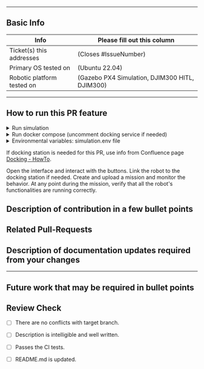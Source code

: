 <!-- Please fill out the following pull request template for non-trivial changes to help us process your PR faster and more efficiently.-->

---

## Basic Info

| Info | Please fill out this column |
| ------ | ----------- |
| Ticket(s) this addresses   | (Closes #IssueNumber) |
| Primary OS tested on | (Ubuntu 22.04) |
| Robotic platform tested on | (Gazebo PX4 Simulation, DJIM300 HITL, DJIM300) |

---
## How to run this PR feature

<details>
    <summary>Run simulation</summary>

```bash
xhost +local:root
docker run -it --rm --net host --privileged --name simulation --gpus all --env DISPLAY=$DISPLAY --env-file simulation.env --mount type=bind,source=/tmp/.X11-unix,target=/tmp/.X11-unix umdlife/umd-simulation-dev:latest-amd64 ros2 launch umd_simulation ros2_iris_mavros.launch.py
```

</details>

<details>
  <summary>Run docker compose (uncomment docking service if needed)</summary>

```yaml
version: "3.4"
services:
  copter100:
    container_name: copter100
    image: umdlife/umd-copter-dev:latest-amd64
    network_mode: host
    env_file:
      - ./simulation.env
    command: ros2 launch umd_robot_executor robot_bt_navigator.launch.py run_mode:=sim
  mission:
    container_name: mission
    image: umdlife/umd-mission-dev:latest-amd64
    network_mode: host
    env_file:
      - ./simulation.env
    command: ros2 launch umd_mission_core mission_core.launch.py
  database:
    image: postgis/postgis:14-3.3
    container_name: database
    network_mode: host
    restart: always
    env_file:
      - ./simulation.env
    healthcheck:
      test: pg_isready -U postgres -d postgres
      interval: 10s
      timeout: 3s
      retries: 3
  backend:
    container_name: backend
    image: umdlife/umd-web-dev:latest-amd64
    depends_on:
      database:
        condition: service_healthy
    network_mode: host
    env_file:
      - ./simulation.env
    environment:
      NETWORK: local_old
  # docking100:
  #   container_name: docking100
  #   image: umdlife/umd-docking-dev:latest-amd64
  #   network_mode: host
  #   env_file:
  #     - ./simulation.env
  #   environment:
  #     ROBOT_MODEL: heisha_d135
  #     ROBOT_ID: 100
  #     DEVICE_NAME: sfkKrZ40sdOSwVIAdq8N
  #   privileged: true
  #   command: bash -c "mosquitto -v & ros2 launch umd_docking_bt_executor docking_bt_executor.launch.py run_mode:=sim"
```

</details>

<details>
  <summary>Environmental variables: simulation.env file</summary>

```
#GENERAL
ROS_DOMAIN_ID=90
ROBOT_MODEL=iris
ROBOT_ID=100
NETWORK=local
DDS_IP_1=localhost
DDS_IFACE=auto
RMW_IMPLEMENTATION=rmw_cyclonedds_cpp
DDS_VERBOSITY=info

#WEB - POSTGRESS
POSTGRES_USER=postgres
POSTGRES_PASSWORD=postgres
POSTGRES_DB=users

#WEB - BACKEND
TOKEN_SECRET=1234567890
VITE_MAPBOX_URL=pk.eyJ1IjoiZ25leWhhYnViIiwiYSI6ImNsbmlvbW13ajEzeGMycW1pZzN0cnhvengifQ.Lrk1Nk5Ln0EfubS5GfhOQQ
VITE_BASE_URL=http://localhost:8081
VITE_SOCKET_URL=ws://localhost:8081
DATABASE_URL=postgresql://postgres:postgres@localhost:5432/umd_web_database?schema=public
VPN=disable

#SIMULATION 
NVIDIA_VISIBLE_DEVICES=all
NVIDIA_DRIVER_CAPABILITIES=graphics
ROBOT_NAME=1

```
</details>

If docking station is needed for this PR, use info from Confluence page [Docking - HowTo](https://unmannedlife.atlassian.net/wiki/spaces/UL/pages/2555445276/Docking+station+-+how+to+run+in+simulation).

Open the interface and interact with the buttons. Link the robot to the docking station if needed. Create and upload a mission and monitor the behavior. At any point during the mission, verify that all the robot's functionalities are running correctly.

## Description of contribution in a few bullet points

<!--
* I added this neat new feature
* Also fixed a typo in a parameter name in nav2_costmap_2d
-->

## Related Pull-Requests

<!--

* Add related PRs links.
  -->

## Description of documentation updates required from your changes

<!--
* Added new parameter, so need to add that to default configs and documentation page
* I added some capabilities, need to document them
-->

---

## Future work that may be required in bullet points

<!--
* I think there might be some optimizations to be made from STL vector
* I see alot of redundancy in this package, we might want to add a function `bool XYZ()` to reduce clutter
* I tested on a differential drive robot, but there might be issues turning near corners on an omnidirectional platform
-->

## Review Check

- [ ] There are no conflicts with target branch.

- [ ] Description is intelligible and well written.

- [ ] Passes the CI tests.

- [ ] README.md is updated.  





